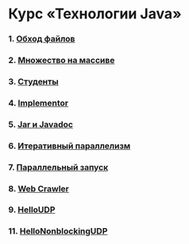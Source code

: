 # Курс «Технологии Java»

### 1. [Обход файлов](https://github.com/AlexandrSinitsyn/java-andvanced/tree/main/solutions/java-solutions/info/kgeorgiy/ja/sinitsyn/walk)

### 2. [Множество на массиве](https://github.com/AlexandrSinitsyn/java-andvanced/tree/main/solutions/java-solutions/info/kgeorgiy/ja/sinitsyn/arrayset)

### 3. [Студенты](https://github.com/AlexandrSinitsyn/java-andvanced/tree/main/solutions/java-solutions/info/kgeorgiy/ja/sinitsyn/student)

### 4. [Implementor](https://github.com/AlexandrSinitsyn/java-andvanced/tree/main/solutions/java-solutions/info/kgeorgiy/ja/sinitsyn/implementor)

### 5. [Jar и Javadoc](https://github.com/AlexandrSinitsyn/java-andvanced/tree/main/solutions/java-solutions/info/kgeorgiy/ja/sinitsyn/implementor)

### 6. [Итеративный параллелизм](https://github.com/AlexandrSinitsyn/java-andvanced/tree/main/solutions/java-solutions/info/kgeorgiy/ja/sinitsyn/concurrent)

### 7. [Параллельный запуск](https://github.com/AlexandrSinitsyn/java-andvanced/tree/main/solutions/java-solutions/info/kgeorgiy/ja/sinitsyn/concurrent)

### 8. [Web Crawler](https://github.com/AlexandrSinitsyn/java-andvanced/tree/main/solutions/java-solutions/info/kgeorgiy/ja/sinitsyn/crawler)

### 9. [HelloUDP](https://github.com/AlexandrSinitsyn/java-andvanced/tree/main/solutions/java-solutions/info/kgeorgiy/ja/sinitsyn/hello)

### 11. [HelloNonblockingUDP](https://github.com/AlexandrSinitsyn/java-andvanced/tree/main/solutions/java-solutions/info/kgeorgiy/ja/sinitsyn/hello)
